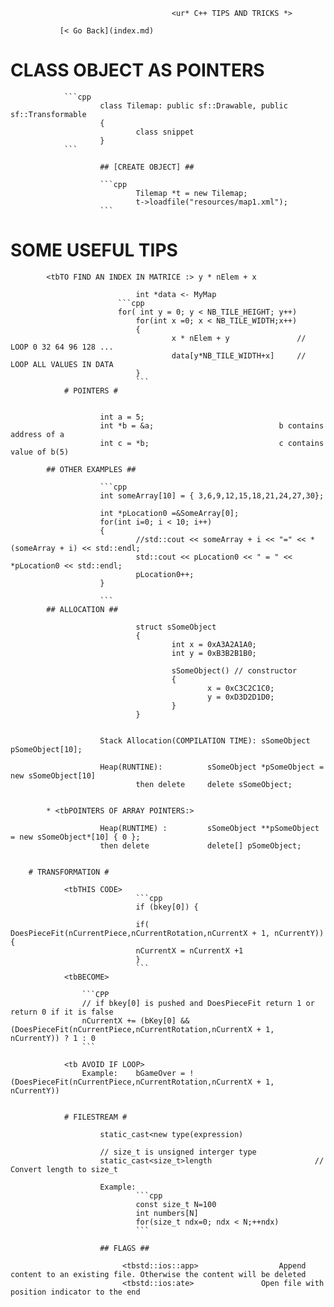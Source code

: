                                        
                                        <ur* C++ TIPS AND TRICKS *>

               [< Go Back](index.md)

#               CLASS OBJECT AS POINTERS                #

				```cpp
						class Tilemap: public sf::Drawable, public sf::Transformable
						{
								class snippet
						}
				```		
					
                        ## [CREATE OBJECT] ##
					
						```cpp
								Tilemap *t = new Tilemap;
								t->loadfile("resources/map1.xml");
						```
					

#                                SOME USEFUL TIPS                                       #
		
			<tbTO FIND AN INDEX IN MATRICE :> y * nElem + x
					
								int *data <- MyMap
							```cpp
							for( int y = 0; y < NB_TILE_HEIGHT; y++)
								for(int x =0; x < NB_TILE_WIDTH;x++)
								{
										x * nElem + y				// LOOP 0 32 64 96 128 ...
										data[y*NB_TILE_WIDTH+x]		// LOOP ALL VALUES IN DATA	
								}
								```
                # POINTERS #
				
		
						int a = 5;								
						int *b = &a;							b contains address of a
						int c = *b;								c contains value of b(5)
		
			## OTHER EXAMPLES ##
				
						```cpp
						int someArray[10] = { 3,6,9,12,15,18,21,24,27,30};
						
						int *pLocation0 =&SomeArray[0];
						for(int i=0; i < 10; i++)
						{
								//std::cout << someArray + i << "=" << *(someArray + i) << std::endl;
								std::cout << pLocation0 << " = " << *pLocation0 << std::endl;
								pLocation0++;
						}
						
						```
			## ALLOCATION ##
						
								struct sSomeObject
								{
										int x = 0xA3A2A1A0;
										int y = 0xB3B2B1B0;
										
										sSomeObject() // constructor
										{
												x = 0xC3C2C1C0;
												y = 0xD3D2D1D0;  
										}
								}
						
						
						Stack Allocation(COMPILATION TIME): sSomeObject pSomeObject[10];
						
						Heap(RUNTINE):			sSomeObject *pSomeObject = new sSomeObject[10]
								then delete		delete sSomeObject;
								
								
			* <tbPOINTERS OF ARRAY POINTERS:>
						
						Heap(RUNTIME) :			sSomeObject **pSomeObject = new sSomeObject*[10] { 0 };
						then delete		        delete[] pSomeObject;
						
		
		# TRANSFORMATION #
				
				<tbTHIS CODE>
								```cpp
								if (bkey[0]) {

								if( DoesPieceFit(nCurrentPiece,nCurrentRotation,nCurrentX + 1, nCurrentY)) {
								nCurrentX = nCurrentX +1
								}
								```
				<tbBECOME>
					
					```CPP
				 	// if bkey[0] is pushed and DoesPieceFit return 1 or return 0 if it is false
					nCurrentX += (bKey[0] && (DoesPieceFit(nCurrentPiece,nCurrentRotation,nCurrentX + 1, nCurrentY)) ? 1 : 0
					```
								
				<tb AVOID IF LOOP>
					Example:    bGameOver = !(DoesPieceFit(nCurrentPiece,nCurrentRotation,nCurrentX + 1, nCurrentY))
                                                                
                
                # FILESTREAM #
                
                        static_cast<new type(expression)
                        
                        // size_t is unsigned interger type 
                        static_cast<size_t>length                       // Convert length to size_t
                        
                        Example:
                                ```cpp
                                const size_t N=100
                                int numbers[N]
                                for(size_t ndx=0; ndx < N;++ndx)
                                ```
                                
                        ## FLAGS ##
                
                             <tbstd::ios::app>                  Append content to an existing file. Otherwise the content will be deleted 
                             <tbstd::ios:ate>               Open file with position indicator to the end
                          
                                
                              
                        
                
